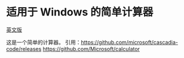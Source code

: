 # 适用于 Windows 的简单计算器

[英文版](./README.md)

这是一个简单的计算器。 引用：https://github.com/microsoft/cascadia-code/releases https://github.com/Microsoft/calculator
